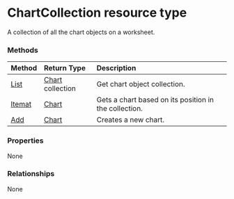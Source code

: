 # ChartCollection resource type

A collection of all the chart objects on a worksheet.


### Methods

| Method		   | Return Type	|Description|
|:---------------|:--------|:----------|
|[List](../api/chart_list.md) | [Chart](chart.md) collection |Get chart object collection. |
|[Itemat](../api/chartcollection_itemat.md)|[Chart](chart.md)|Gets a chart based on its position in the collection.|
|[Add](../api/chartcollection_add.md)|[Chart](chart.md)|Creates a new chart.|

### Properties
None

### Relationships
None


<!-- uuid: 8fcb5dbc-d5aa-4681-8e31-b001d5168d79
2015-10-25 14:57:30 UTC -->
<!-- {
  "type": "#page.annotation",
  "description": "ChartCollection resource",
  "keywords": "",
  "section": "documentation",
  "tocPath": ""
}-->